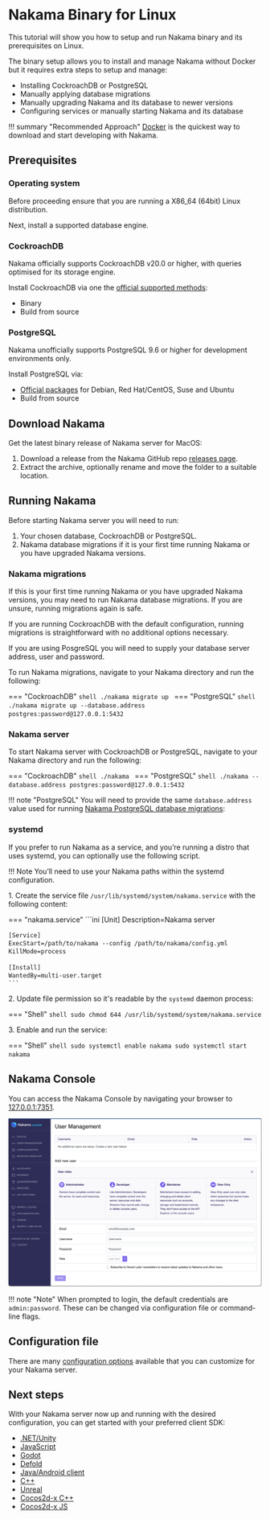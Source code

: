 # Nakama Binary for Linux

This tutorial will show you how to setup and run Nakama binary and its prerequisites on Linux.

The binary setup allows you to install and manage Nakama without Docker but it requires extra steps to setup and manage:

* Installing CockroachDB or PostgreSQL
* Manually applying database migrations
* Manually upgrading Nakama and its database to newer versions
*	Configuring services or manually starting Nakama and its database

!!! summary "Recommended Approach"
	[Docker](install-docker-quickstart.md) is the quickest way to download and start developing with Nakama.

## Prerequisites

### Operating system

Before proceeding ensure that you are running a X86_64 (64bit) Linux distribution.

Next, install a supported database engine.

### CockroachDB

Nakama officially supports CockroachDB v20.0 or higher, with queries optimised for its storage engine.

Install CockroachDB via one the [official supported methods](https://www.cockroachlabs.com/docs/stable/install-cockroachdb.html):

* Binary
* Build from source

### PostgreSQL

Nakama unofficially supports PostgreSQL 9.6 or higher for development environments only.

Install PostgreSQL via:

* [Official packages](https://www.postgresql.org/download/) for Debian, Red Hat/CentOS, Suse and Ubuntu
* Build from source

## Download Nakama

Get the latest binary release of Nakama server for MacOS:

1. Download a release from the Nakama GitHub repo [releases page](https://github.com/heroiclabs/nakama/releases).
2. Extract the archive, optionally rename and move the folder to a suitable location.

## Running Nakama

Before starting Nakama server you will need to run:

1. Your chosen database, CockroachDB or PostgreSQL.
2. Nakama database migrations if it is your first time running Nakama or you have upgraded Nakama versions.

### Nakama migrations

If this is your first time running Nakama or you have upgraded Nakama versions, you may need to run Nakama database migrations. If you are unsure, running migrations again is safe.

If you are running CockroachDB with the default configuration, running migrations is straightforward with no additional options necessary.

If you are using PosgreSQL you will need to supply your database server address, user and password.

To run Nakama migrations, navigate to your Nakama directory and run the following:

=== "CockroachDB"
	```shell
	./nakama migrate up
	```
=== "PostgreSQL"
	```shell
	./nakama migrate up --database.address postgres:password@127.0.0.1:5432
	```

### Nakama server

To start Nakama server with CockroachDB or PostgreSQL, navigate to your Nakama directory and run the following:

=== "CockroachDB"
	```shell
	./nakama
	```
=== "PostgreSQL"
	```shell
	./nakama --database.address postgres:password@127.0.0.1:5432
	```

!!! note "PostgreSQL"
	You will need to provide the same `database.address` value used for running [Nakama PostgreSQL database migrations](#nakama-migrations):

### systemd

If you prefer to run Nakama as a service, and you’re running a distro that uses systemd, you can optionally use the following script.

!!! Note
    You’ll need to use your Nakama paths within the systemd configuration.

1\. Create the service file `/usr/lib/systemd/system/nakama.service` with the following content:

=== "nakama.service"
	```ini
	[Unit]
	Description=Nakama server

	[Service]
	ExecStart=/path/to/nakama --config /path/to/nakama/config.yml
	KillMode=process

	[Install]
	WantedBy=multi-user.target
	```

2\. Update file permission so it's readable by the `systemd` daemon process:

=== "Shell"
	```shell
	sudo chmod 644 /usr/lib/systemd/system/nakama.service
	```

3\. Enable and run the service:

=== "Shell"
	```shell
	sudo systemctl enable nakama
	sudo systemctl start nakama
	```

## Nakama Console

You can access the Nakama Console by navigating your browser to [127.0.0.1:7351](http://127.0.0.1:7351).

![Nakama console](images/install/docker/nakama-console.png)

!!! note "Note"
	When prompted to login, the default credentials are `admin:password`. These can be changed via configuration file or command-line flags.

## Configuration file

There are many [configuration options](install-configuration.md) available that you can customize for your Nakama server.

## Next steps

With your Nakama server now up and running with the desired configuration, you can get started with your preferred client SDK:

* [.NET/Unity](unity-client-guide.md)
* [JavaScript](javascript-client-guide.md)
* [Godot](godot-client-guide.md)
* [Defold](defold-client-guide.md)
* [Java/Android client](android-java-client-guide.md)
* [C++](cpp-client-guide.md)
* [Unreal](unreal-client-guide.md)
* [Cocos2d-x C++](cocos2d-x-client-guide.md)
* [Cocos2d-x JS](cocos2d-x-js-client-guide.md)
